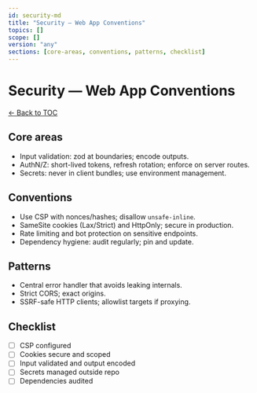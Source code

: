 ```yaml
---
id: security-md
title: "Security — Web App Conventions"
topics: []
scope: []
version: "any"
sections: [core-areas, conventions, patterns, checklist]
---
```

# Security — Web App Conventions

[← Back to TOC](./README.md)

## Core areas

- Input validation: zod at boundaries; encode outputs.
- AuthN/Z: short-lived tokens, refresh rotation; enforce on server routes.
- Secrets: never in client bundles; use environment management.

## Conventions

- Use CSP with nonces/hashes; disallow `unsafe-inline`.
- SameSite cookies (Lax/Strict) and HttpOnly; secure in production.
- Rate limiting and bot protection on sensitive endpoints.
- Dependency hygiene: audit regularly; pin and update.

## Patterns

- Central error handler that avoids leaking internals.
- Strict CORS; exact origins.
- SSRF-safe HTTP clients; allowlist targets if proxying.

## Checklist

- [ ] CSP configured
- [ ] Cookies secure and scoped
- [ ] Input validated and output encoded
- [ ] Secrets managed outside repo
- [ ] Dependencies audited
